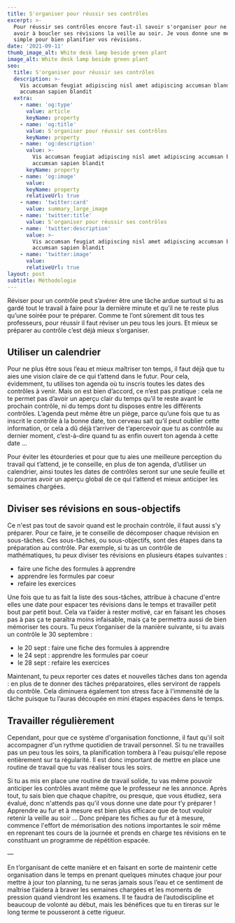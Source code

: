 ```yaml
---
title: S'organiser pour réussir ses contrôles
excerpt: >-
  Pour réussir ses contrôles encore faut-il savoir s'organiser pour ne jamais
  avoir à boucler ses révisions la veille au soir. Je vous donne une méthode
  simple pour bien planifier vos révisions.
date: '2021-09-11'
thumb_image_alt: White desk lamp beside green plant
image_alt: White desk lamp beside green plant
seo:
  title: S'organiser pour réussir ses contrôles
  description: >-
    Vis accumsan feugiat adipiscing nisl amet adipiscing accumsan blandit
    accumsan sapien blandit
  extra:
    - name: 'og:type'
      value: article
      keyName: property
    - name: 'og:title'
      value: S'organiser pour réussir ses contrôles
      keyName: property
    - name: 'og:description'
      value: >-
        Vis accumsan feugiat adipiscing nisl amet adipiscing accumsan blandit
        accumsan sapien blandit
      keyName: property
    - name: 'og:image'
      value: 
      keyName: property
      relativeUrl: true
    - name: 'twitter:card'
      value: summary_large_image
    - name: 'twitter:title'
      value: S'organiser pour réussir ses contrôles
    - name: 'twitter:description'
      value: >-
        Vis accumsan feugiat adipiscing nisl amet adipiscing accumsan blandit
        accumsan sapien blandit
    - name: 'twitter:image'
      value: 
      relativeUrl: true
layout: post
subtitle: Méthodologie
---
```


Réviser pour un contrôle peut s’avérer être une tâche ardue surtout si tu as gardé tout le travail à faire pour la dernière minute et qu’il ne te reste plus qu’une soirée pour te préparer. Comme te l’ont sûrement dit tous tes professeurs, pour réussir il faut réviser un peu tous les jours. Et mieux se préparer au contrôle c’est déjà mieux s’organiser. 

## Utiliser un calendrier 

Pour ne plus être sous l’eau et mieux maîtriser ton temps, il faut déjà que tu aies une vision claire de ce qui t’attend dans le futur. Pour cela, évidemment, tu utilises ton agenda où tu inscris toutes les dates des contrôles à venir. Mais on est bien d’accord, ce n’est pas pratique : cela ne te permet pas d’avoir un aperçu clair du temps qu’il te reste avant le prochain contrôle, ni du temps dont tu disposes entre les différents contrôles. L’agenda peut même être un piège, parce qu’une fois que tu as inscrit le contrôle à la bonne date, ton cerveau sait qu’il peut oublier cette information, or cela a dû déjà t’arriver de t’apercevoir que tu as contrôle au dernier moment, c’est-à-dire quand tu as enfin ouvert ton agenda à cette date … 

Pour éviter les étourderies et pour que tu aies une meilleure perception du travail qui t’attend, je te conseille, en plus de ton agenda, d’utiliser un calendrier, ainsi toutes les dates de contrôles seront sur une seule feuille et tu pourras avoir un aperçu global de ce qui t’attend et mieux anticiper les semaines chargées.  

## Diviser ses révisions en sous-objectifs 

Ce n'est pas tout de savoir quand est le prochain contrôle, il faut aussi s'y préparer. Pour ce faire, je te conseille de décomposer chaque révision en sous-tâches. Ces sous-tâches, ou sous-objectifs, sont des étapes dans ta préparation au contrôle. Par exemple, si tu as un contrôle de mathématiques, tu peux diviser tes révisions en plusieurs étapes suivantes : 

- faire une fiche des formules à apprendre
- apprendre les formules par coeur 
- refaire les exercices 

Une fois que tu as fait la liste des sous-tâches, attribue à chacune d'entre elles une date pour espacer tes révisions dans le temps et travailler petit bout par petit bout. Cela va t’aider à rester motivé, car en faisant les choses pas à pas ça te paraîtra moins infaisable, mais ça te permettra aussi de bien mémoriser tes cours. Tu peux t’organiser de la manière suivante, si tu avais un contrôle le 30 septembre :  

- le 20 sept : faire une fiche des formules à apprendre
- le 24 sept : apprendre les formules par coeur 
- le 28 sept : refaire les exercices 

Maintenant, tu peux reporter ces dates et nouvelles tâches dans ton agenda : en plus de te donner des tâches préparatoires, elles serviront de rappels du contrôle. Cela diminuera également ton stress face à l'immensité de la tâche puisque tu l’auras découpée en mini étapes espacées dans le temps. 

## Travailler régulièrement 

Cependant, pour que ce système d'organisation fonctionne, il faut qu'il soit accompagner d'un rythme quotidien de travail personnel. Si tu ne travailles pas un peu tous les soirs, ta planification tombera à l'eau puisqu'elle repose entièrement sur ta régularité. Il est donc important de mettre en place une routine de travail que tu vas réaliser tous les soirs. 

Si tu as mis en place une routine de travail solide, tu vas même pouvoir anticiper les contrôles avant même que le professeur ne les annonce. Après tout, tu sais bien que chaque chapitre, ou presque, que vous étudiez, sera évalué, donc n'attends pas qu'il vous donne une date pour t’y préparer ! Apprendre au fur et à mesure est bien plus efficace que de tout vouloir retenir la veille au soir ... Donc prépare tes fiches au fur et à mesure, commence l'effort de mémorisation des notions importantes le soir même en reprenant tes cours de la journée et prends en charge tes révisions en te constituant un programme de répétition espacée. 

—

En t’organisant de cette manière et en faisant en sorte de maintenir cette organisation dans le temps en prenant quelques minutes chaque jour pour mettre à jour ton planning, tu ne seras jamais sous l’eau et ce sentiment de maîtrise t’aidera à braver les semaines chargées et les moments de pression quand viendront les examens. Il te faudra de l’autodiscipline et beaucoup de volonté au début, mais les bénéfices que tu en tireras sur le long terme te pousseront à cette rigueur. 
